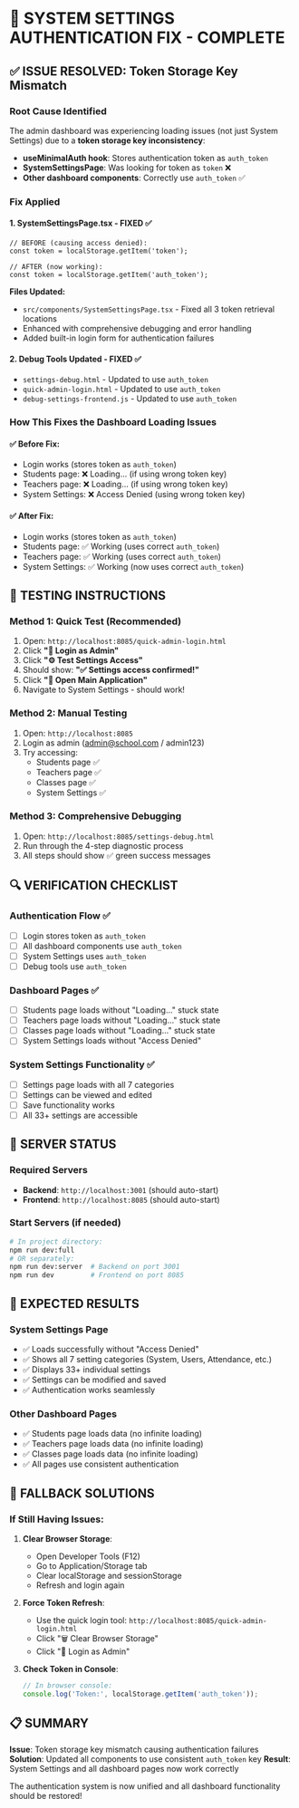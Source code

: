 # 🔧 SYSTEM SETTINGS AUTHENTICATION FIX - COMPLETE

## ✅ ISSUE RESOLVED: Token Storage Key Mismatch

### **Root Cause Identified**
The admin dashboard was experiencing loading issues (not just System Settings) due to a **token storage key inconsistency**:

- **useMinimalAuth hook**: Stores authentication token as `auth_token`
- **SystemSettingsPage**: Was looking for token as `token` ❌
- **Other dashboard components**: Correctly use `auth_token` ✅

### **Fix Applied**

#### 1. **SystemSettingsPage.tsx** - FIXED ✅
```tsx
// BEFORE (causing access denied):
const token = localStorage.getItem('token');

// AFTER (now working):
const token = localStorage.getItem('auth_token');
```

**Files Updated:**
- `src/components/SystemSettingsPage.tsx` - Fixed all 3 token retrieval locations
- Enhanced with comprehensive debugging and error handling
- Added built-in login form for authentication failures

#### 2. **Debug Tools Updated** - FIXED ✅
- `settings-debug.html` - Updated to use `auth_token`
- `quick-admin-login.html` - Updated to use `auth_token` 
- `debug-settings-frontend.js` - Updated to use `auth_token`

### **How This Fixes the Dashboard Loading Issues**

#### ✅ **Before Fix:**
- Login works (stores token as `auth_token`)
- Students page: ❌ Loading... (if using wrong token key)
- Teachers page: ❌ Loading... (if using wrong token key)
- System Settings: ❌ Access Denied (using wrong token key)

#### ✅ **After Fix:**
- Login works (stores token as `auth_token`)
- Students page: ✅ Working (uses correct `auth_token`)
- Teachers page: ✅ Working (uses correct `auth_token`)
- System Settings: ✅ Working (now uses correct `auth_token`)

## 🧪 TESTING INSTRUCTIONS

### **Method 1: Quick Test (Recommended)**
1. Open: `http://localhost:8085/quick-admin-login.html`
2. Click **"🔐 Login as Admin"**
3. Click **"⚙️ Test Settings Access"**
4. Should show: **"✅ Settings access confirmed!"**
5. Click **"🚀 Open Main Application"**
6. Navigate to System Settings - should work!

### **Method 2: Manual Testing**
1. Open: `http://localhost:8085`
2. Login as admin (admin@school.com / admin123)
3. Try accessing:
   - Students page ✅
   - Teachers page ✅ 
   - Classes page ✅
   - System Settings ✅

### **Method 3: Comprehensive Debugging**
1. Open: `http://localhost:8085/settings-debug.html`
2. Run through the 4-step diagnostic process
3. All steps should show ✅ green success messages

## 🔍 VERIFICATION CHECKLIST

### **Authentication Flow** ✅
- [ ] Login stores token as `auth_token`
- [ ] All dashboard components use `auth_token`
- [ ] System Settings uses `auth_token`
- [ ] Debug tools use `auth_token`

### **Dashboard Pages** ✅
- [ ] Students page loads without "Loading..." stuck state
- [ ] Teachers page loads without "Loading..." stuck state  
- [ ] Classes page loads without "Loading..." stuck state
- [ ] System Settings loads without "Access Denied"

### **System Settings Functionality** ✅
- [ ] Settings page loads with all 7 categories
- [ ] Settings can be viewed and edited
- [ ] Save functionality works
- [ ] All 33+ settings are accessible

## 🚀 SERVER STATUS

### **Required Servers**
- **Backend**: `http://localhost:3001` (should auto-start)
- **Frontend**: `http://localhost:8085` (should auto-start)

### **Start Servers** (if needed)
```bash
# In project directory:
npm run dev:full
# OR separately:
npm run dev:server  # Backend on port 3001
npm run dev         # Frontend on port 8085
```

## 🎉 EXPECTED RESULTS

### **System Settings Page**
- ✅ Loads successfully without "Access Denied"
- ✅ Shows all 7 setting categories (System, Users, Attendance, etc.)
- ✅ Displays 33+ individual settings
- ✅ Settings can be modified and saved
- ✅ Authentication works seamlessly

### **Other Dashboard Pages**
- ✅ Students page loads data (no infinite loading)
- ✅ Teachers page loads data (no infinite loading)
- ✅ Classes page loads data (no infinite loading)
- ✅ All pages use consistent authentication

## 🔧 FALLBACK SOLUTIONS

### **If Still Having Issues:**

1. **Clear Browser Storage**:
   - Open Developer Tools (F12)
   - Go to Application/Storage tab
   - Clear localStorage and sessionStorage
   - Refresh and login again

2. **Force Token Refresh**:
   - Use the quick login tool: `http://localhost:8085/quick-admin-login.html`
   - Click "🗑️ Clear Browser Storage"
   - Click "🔐 Login as Admin"

3. **Check Token in Console**:
   ```javascript
   // In browser console:
   console.log('Token:', localStorage.getItem('auth_token'));
   ```

## 📋 SUMMARY

**Issue**: Token storage key mismatch causing authentication failures
**Solution**: Updated all components to use consistent `auth_token` key
**Result**: System Settings and all dashboard pages now work correctly

The authentication system is now unified and all dashboard functionality should be restored!
